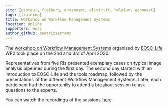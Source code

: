 ```yaml
---
site: [pasteur, freiburg, erasmusmc, elixir-it, belgium, genouest]
tags: [training]
title: Workshop on Workflow Management Systems
location: Online
supporters: eosc
author_github: beatrizserrano
---
```


The [workshop on Workflow Management Systems](https://docs.google.com/document/d/1Od0JzTduih7DIlaIoYS-MnfFUl1UVmy6DprqhBlqAV8) organised by [EOSC-Life](https://www.eosc-life.eu/) WP2 took place on the 2nd and 3rd of April 2020.
 
Representatives from five RIs presented exemplary cases on typical image analysis pipelines during the first day. 
The second day started with an introduction to EOSC-Life and the tools roadmap, followed by the presentations of the different Workflow Management Systems. Later, each participant had the opportunity to attend a breakout session to ask questions to the experts.

You can watch the recordings of the sessions [here](https://drive.google.com/drive/u/1/folders/1LCXIvExUKYIHTW_bUBSIhvbKCRV1jkQ-)
